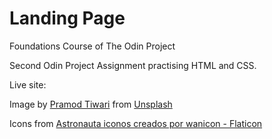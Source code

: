 # Landing Page
Foundations Course of The Odin Project

Second Odin Project Assignment practising HTML and CSS.

Live site:

Image by <a href="https://unsplash.com/es/@pramodtiwari?utm_content=creditCopyText&utm_medium=referral&utm_source=unsplash">Pramod Tiwari</a> from <a href="https://unsplash.com/es/fotos/un-hombre-parado-frente-a-una-puerta-en-el-desierto-oofgdwcqoX4?utm_content=creditCopyText&utm_medium=referral&utm_source=unsplash">Unsplash</a>

Icons from <a href="https://www.flaticon.es/iconos-gratis/astronauta" title="astronauta iconos">Astronauta iconos creados por wanicon - Flaticon</a>
  